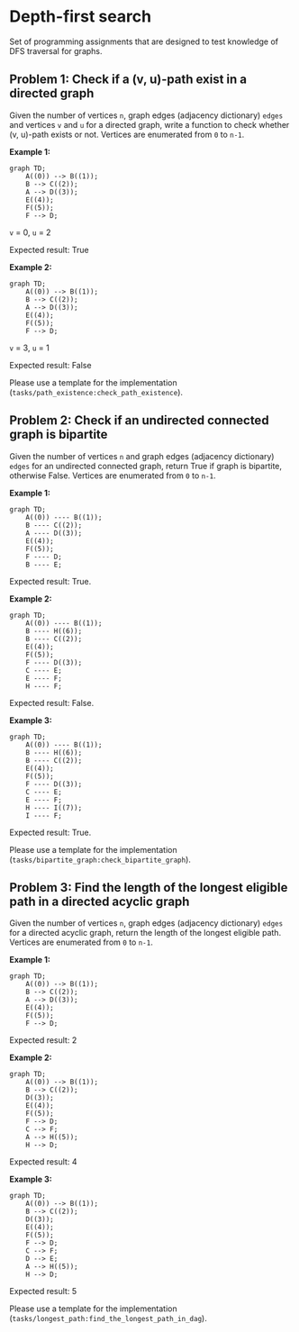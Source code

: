 # Depth-first search
Set of programming assignments that are designed to test knowledge of DFS traversal for graphs.

## Problem 1: Check if a (v, u)-path exist in a directed graph

Given the number of vertices `n`, graph edges (adjacency dictionary) `edges` and vertices `v` and `u` for a directed graph, write a function to check whether (v, u)-path exists or not. Vertices are enumerated from `0` to `n-1`.


**Example 1:**
```mermaid
graph TD;
    A((0)) --> B((1));
    B --> C((2));
    A --> D((3));
    E((4));
    F((5));
    F --> D;
```
`v` = 0, `u` = 2

Expected result: True


**Example 2:**
```mermaid
graph TD;
    A((0)) --> B((1));
    B --> C((2));
    A --> D((3));
    E((4));
    F((5));
    F --> D;
```
`v` = 3, `u` = 1

Expected result: False


Please use a template for the implementation (`tasks/path_existence:check_path_existence`).


## Problem 2: Check if an undirected connected graph is bipartite

Given the number of vertices `n` and graph edges (adjacency dictionary) `edges` for an undirected connected graph, return True if graph is bipartite, otherwise False. Vertices are enumerated from `0` to `n-1`.

**Example 1:**
```mermaid
graph TD;
    A((0)) ---- B((1));
    B ---- C((2));
    A ---- D((3));
    E((4));
    F((5));
    F ---- D;
    B ---- E;
```

Expected result: True.

**Example 2:**
```mermaid
graph TD;
    A((0)) ---- B((1));
    B ---- H((6));
    B ---- C((2));
    E((4));
    F((5));
    F ---- D((3));
    C ---- E;
    E ---- F;
    H ---- F;
```

Expected result: False.

**Example 3:**
```mermaid
graph TD;
    A((0)) ---- B((1));
    B ---- H((6));
    B ---- C((2));
    E((4));
    F((5));
    F ---- D((3));
    C ---- E;
    E ---- F;
    H ---- I((7));
    I ---- F;
```

Expected result: True.

Please use a template for the implementation (`tasks/bipartite_graph:check_bipartite_graph`).


## Problem 3: Find the length of the longest eligible path in a directed acyclic graph

Given the number of vertices `n`, graph edges (adjacency dictionary) `edges` for a directed acyclic graph, return the length of the longest eligible path. Vertices are enumerated from `0` to `n-1`.

**Example 1:**
```mermaid
graph TD;
    A((0)) --> B((1));
    B --> C((2));
    A --> D((3));
    E((4));
    F((5));
    F --> D;
```

Expected result: 2

**Example 2:**
```mermaid
graph TD;
    A((0)) --> B((1));
    B --> C((2));
    D((3));
    E((4));
    F((5));
    F --> D;
    C --> F;
    A --> H((5));
    H --> D;
```

Expected result: 4

**Example 3:**
```mermaid
graph TD;
    A((0)) --> B((1));
    B --> C((2));
    D((3));
    E((4));
    F((5));
    F --> D;
    C --> F;
    D --> E;
    A --> H((5));
    H --> D;
```

Expected result: 5


Please use a template for the implementation (`tasks/longest_path:find_the_longest_path_in_dag`).
